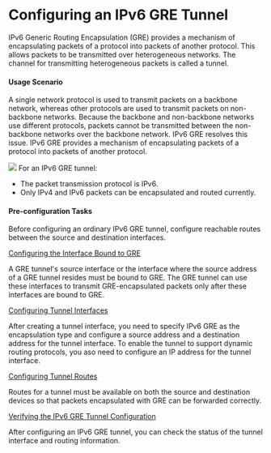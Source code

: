 Configuring an IPv6 GRE Tunnel
==============================

IPv6 Generic Routing Encapsulation (GRE) provides a mechanism
of encapsulating packets of a protocol into packets of another protocol.
This allows packets to be transmitted over heterogeneous networks.
The channel for transmitting heterogeneous packets is called a tunnel.

#### Usage Scenario

A single network protocol
is used to transmit packets on a backbone network, whereas other protocols
are used to transmit packets on non-backbone networks. Because the
backbone and non-backbone networks use different protocols, packets
cannot be transmitted between the non-backbone networks over the backbone
network. IPv6 GRE resolves this issue. IPv6 GRE provides a mechanism
of encapsulating packets of a protocol into packets of another protocol.

![](../../../../public_sys-resources/note_3.0-en-us.png) For an IPv6 GRE tunnel:

* The packet transmission protocol is IPv6.
* Only IPv4 and IPv6 packets can be encapsulated and routed currently.



#### Pre-configuration Tasks

Before configuring
an ordinary IPv6 GRE tunnel, configure reachable routes between the
source and destination interfaces.


[Configuring the Interface Bound to GRE](../../../../software/nev8r10_vrpv8r16/user/ne/dc_ne_gre_cfg_1002_a.html)

A GRE tunnel's source interface or the interface where the source address of a GRE tunnel resides must be bound to GRE. The GRE tunnel can use these interfaces to transmit GRE-encapsulated packets only after these interfaces are bound to GRE.

[Configuring Tunnel Interfaces](../../../../software/nev8r10_vrpv8r16/user/vrp/dc_vrp_gre_cfg_2046.html)

After creating a tunnel interface, you need to specify IPv6 GRE as the encapsulation type and configure a source address and a destination address for the tunnel interface. To enable the tunnel to support dynamic routing protocols, you aso need to configure an IP address for the tunnel interface.

[Configuring Tunnel Routes](../../../../software/nev8r10_vrpv8r16/user/vrp/dc_vrp_gre_cfg_2047.html)

Routes for a tunnel must be available on both the source and destination devices so that packets encapsulated with GRE can be forwarded correctly. 

[Verifying the IPv6 GRE Tunnel Configuration](../../../../software/nev8r10_vrpv8r16/user/vrp/dc_vrp_gre_cfg_2048.html)

After configuring an IPv6 GRE tunnel, you can check the status of the tunnel interface and routing information.